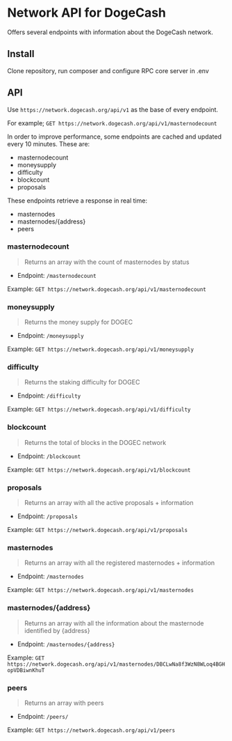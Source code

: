 # Network API for DogeCash

Offers several endpoints with information about the DogeCash network.

## Install

Clone repository, run composer and configure RPC core server in .env

## API

Use `https://network.dogecash.org/api/v1` as the base of every endpoint.

For example; `GET https://network.dogecash.org/api/v1/masternodecount`

In order to improve performance, some endpoints are cached and updated every 10 minutes. These are:

-   masternodecount
-   moneysupply
-   difficulty
-   blockcount
-   proposals

These endpoints retrieve a response in real time:

-   masternodes
-   masternodes/{address}
-   peers

### masternodecount

> Returns an array with the count of masternodes by status

-   Endpoint: `/masternodecount`

Example: `GET https://network.dogecash.org/api/v1/masternodecount`

### moneysupply

> Returns the money supply for DOGEC

-   Endpoint: `/moneysupply`

Example: `GET https://network.dogecash.org/api/v1/moneysupply`

### difficulty

> Returns the staking difficulty for DOGEC

-   Endpoint: `/difficulty`

Example: `GET https://network.dogecash.org/api/v1/difficulty`

### blockcount

> Returns the total of blocks in the DOGEC network

-   Endpoint: `/blockcount`

Example: `GET https://network.dogecash.org/api/v1/blockcount`

### proposals

> Returns an array with all the active proposals + information

-   Endpoint: `/proposals`

Example: `GET https://network.dogecash.org/api/v1/proposals`

### masternodes

> Returns an array with all the registered masternodes + information

-   Endpoint: `/masternodes`

Example: `GET https://network.dogecash.org/api/v1/masternodes`

### masternodes/{address}

> Returns an array with all the information about the masternode identified by {address}

-   Endpoint: `/masternodes/{address}`

Example: `GET https://network.dogecash.org/api/v1/masternodes/DBCLwNa8f3WzN8WLoq4BGHopVDBiwnKhuT`

### peers

> Returns an array with peers

-   Endpoint: `/peers/`

Example: `GET https://network.dogecash.org/api/v1/peers`
